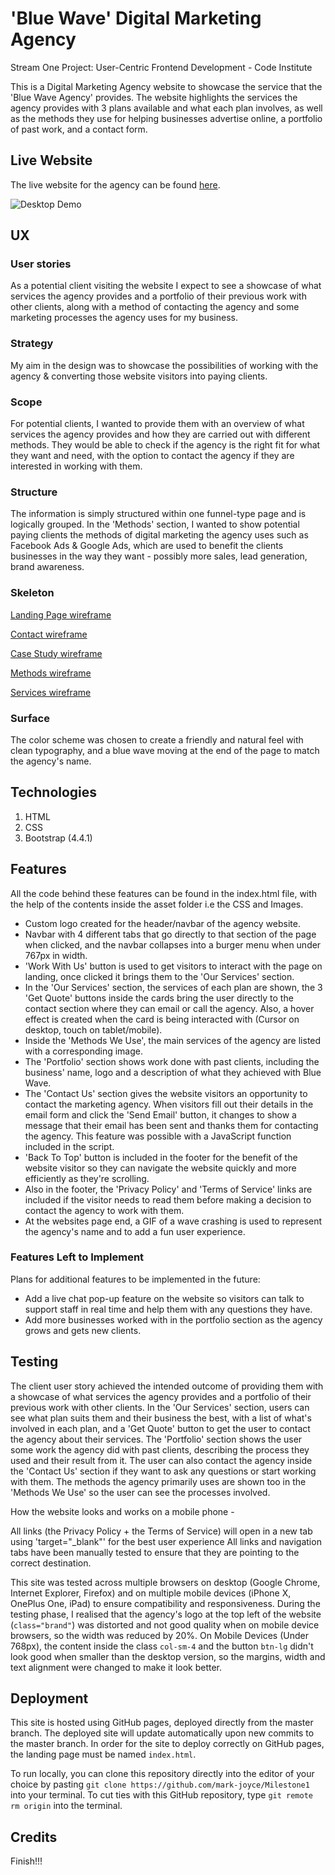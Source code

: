 # 'Blue Wave' Digital Marketing Agency

Stream One Project: User-Centric Frontend Development - Code Institute

This is a Digital Marketing Agency website to showcase the service that the 'Blue Wave Agency' provides.
The website highlights the services the agency provides with 3 plans available and what each plan involves, as well as the
methods they use for helping businesses advertise online, a portfolio of past work, and a contact form.

## Live Website
The live website for the agency can be found [here](https://mark-joyce.github.io/Milestone1).

![Desktop Demo](https://github.com/mark-joyce/Milestone1/blob/master/assets/images/desktop-landing-demo.png "Desktop Demo")

## UX

### User stories
As a potential client visiting the website I expect to see a showcase of what services the agency provides and a portfolio of their previous work with other clients, along with a method of contacting the agency and some marketing processes the agency uses for my business.

### Strategy
My aim in the design was to showcase the possibilities of working with the agency & converting those website visitors into paying clients.

### Scope
For potential clients, I wanted to provide them with an overview of what services the agency provides and how they are carried out with different methods. They would be able to check if the agency is the right fit for what they want and need, with the option to contact the agency if they are interested in working with them.

### Structure
The information is simply structured within one funnel-type page and is logically grouped. In the 'Methods' section, I wanted to show potential paying clients the methods of digital marketing the agency uses such as Facebook Ads & Google Ads, which are used to benefit the clients businesses in the way they want - possibly more sales, lead generation, brand awareness.

### Skeleton
[Landing Page wireframe](https://github.com/mark-joyce/Milestone1/blob/master/wireframes/landing.jpg)

[Contact wireframe](https://github.com/mark-joyce/Milestone1/blob/master/wireframes/contact.jpg)

[Case Study wireframe](https://github.com/mark-joyce/Milestone1/blob/master/wireframes/portfolio.jpg)

[Methods wireframe](https://github.com/mark-joyce/Milestone1/blob/master/wireframes/methods.jpg)

[Services wireframe](https://github.com/mark-joyce/Milestone1/blob/master/wireframes/services.jpg)

### Surface
The color scheme was chosen to create a friendly and natural feel with clean typography, and a blue wave moving at the end of the page to match the agency's name.

## Technologies
1. HTML
2. CSS
3. Bootstrap (4.4.1)

## Features
All the code behind these features can be found in the index.html file, with the help of the contents inside the asset folder i.e the CSS and Images.

- Custom logo created for the header/navbar of the agency website.
- Navbar with 4 different tabs that go directly to that section of the page when clicked, and the navbar collapses into a burger menu when under 767px in width.
- 'Work With Us' button is used to get visitors to interact with the page on landing, once clicked it brings them to the 'Our Services' section.
- In the 'Our Services' section, the services of each plan are shown, the 3 'Get Quote' buttons inside the cards bring the user directly to the contact section where they can email or call the agency. Also, a hover effect is created when the card is being interacted with (Cursor on desktop, touch on tablet/mobile).
- Inside the 'Methods We Use', the main services of the agency are listed with a corresponding image.
- The 'Portfolio' section shows work done with past clients, including the business' name, logo and a description of what they achieved with Blue Wave.
- The 'Contact Us' section gives the website visitors an opportunity to contact the marketing agency. When visitors fill out their details in the email form and click the 'Send Email' button, it changes to show a message that their email has been sent and thanks them for contacting the agency. This feature was possible with a JavaScript function included in the script.
- 'Back To Top' button is included in the footer for the benefit of the website visitor so they can navigate the website quickly and more efficiently as they're scrolling.
- Also in the footer, the 'Privacy Policy' and 'Terms of Service' links are included if the visitor needs to read them before making a decision to contact the agency to work with them.
- At the websites page end, a GIF of a wave crashing is used to represent the agency's name and to add a fun user experience.


### Features Left to Implement
Plans for additional features to be implemented in the future:

- Add a live chat pop-up feature on the website so visitors can talk to support staff in real time and help them with any questions they have.
- Add more businesses worked with in the portfolio section as the agency grows and gets new clients.

## Testing
The client user story achieved the intended outcome of providing them with a showcase of what services the agency provides and a portfolio of their previous work with other clients.
In the 'Our Services' section, users can see what plan suits them and their business the best, with a list of what's involved in each plan, and a 'Get Quote' button to get the user to contact the agency about their services.
The 'Portfolio' section shows the user some work the agency did with past clients, describing the process they used and their result from it.
The user can also contact the agency inside the 'Contact Us' section if they want to ask any questions or start working with them.
The methods the agency primarily uses are shown too in the 'Methods We Use' so the user can see the processes involved.



How the website looks and works on a mobile phone -  

All links (the Privacy Policy + the Terms of Service) will open in a new tab using 'target="_blank"' for the best user experience
All links and navigation tabs have been manually tested to ensure that they are pointing to the correct destination.

This site was tested across multiple browsers on desktop (Google Chrome, Internet Explorer, Firefox) and on multiple mobile devices (iPhone X, OnePlus One, iPad) to ensure compatibility and responsiveness.
During the testing phase, I realised that the agency's logo at the top left of the website (```class="brand"```) was distorted and not good quality when on mobile device browsers, so the width was reduced by 20%.
On Mobile Devices (Under 768px), the content inside the class ```col-sm-4``` and the button ```btn-lg``` didn't look good when smaller than the desktop version, so the margins, width and text alignment were changed to make it look better.


## Deployment
This site is hosted using GitHub pages, deployed directly from the master branch. The deployed site will update automatically upon new commits to the master branch. In order for the site to deploy correctly on GitHub pages, the landing page must be named `index.html`.

To run locally, you can clone this repository directly into the editor of your choice by pasting `git clone https://github.com/mark-joyce/Milestone1` into your terminal. To cut ties with this GitHub repository, type `git remote rm origin` into the terminal.

## Credits

Finish!!!